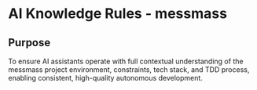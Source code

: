 # AI Knowledge Rules - messmass

## Purpose
To ensure AI assistants operate with full contextual understanding of the messmass project environment, constraints, tech stack, and TDD process, enabling consistent, high-quality autonomous development.
